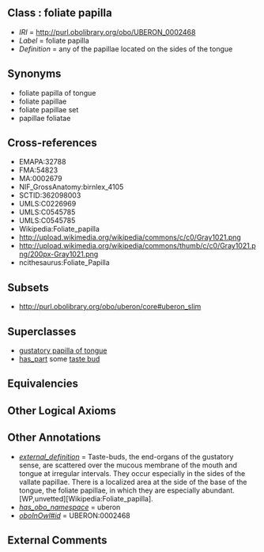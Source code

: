 
## Class : foliate papilla

 * *IRI* = http://purl.obolibrary.org/obo/UBERON_0002468
 * *Label* = foliate papilla
 * *Definition* = any of the papillae located on the sides of the tongue

## Synonyms

 * foliate papilla of tongue
 * foliate papillae
 * foliate papillae set
 * papillae foliatae

## Cross-references

 * EMAPA:32788
 * FMA:54823
 * MA:0002679
 * NIF_GrossAnatomy:birnlex_4105
 * SCTID:362098003
 * UMLS:C0226969
 * UMLS:C0545785
 * UMLS:C0545785
 * Wikipedia:Foliate_papilla
 * http://upload.wikimedia.org/wikipedia/commons/c/c0/Gray1021.png
 * http://upload.wikimedia.org/wikipedia/commons/thumb/c/c0/Gray1021.png/200px-Gray1021.png
 * ncithesaurus:Foliate_Papilla

## Subsets

 * http://purl.obolibrary.org/obo/uberon/core#uberon_slim

## Superclasses

 * [gustatory papilla of tongue](../../UBERON/89/UBERON_0014389.md)
 * [has_part](../../BFO/51/BFO_0000051.md) some [taste bud](../../UBERON/27/UBERON_0001727.md)

## Equivalencies


## Other Logical Axioms


## Other Annotations

 * *[external_definition](../../UBPROP/01/UBPROP_0000001.md)* = Taste-buds, the end-organs of the gustatory sense, are scattered over the mucous membrane of the mouth and tongue at irregular intervals. They occur especially in the sides of the vallate papillae. There is a localized area at the side of the base of the tongue, the foliate papillae, in which they are especially abundant. [WP,unvetted][Wikipedia:Foliate_papilla].
 * *[has_obo_namespace](../../ce/oboInOwl#hasOBONamespace.md)* = uberon
 * *[oboInOwl#id](../../id/oboInOwl#id.md)* = UBERON:0002468

## External Comments

